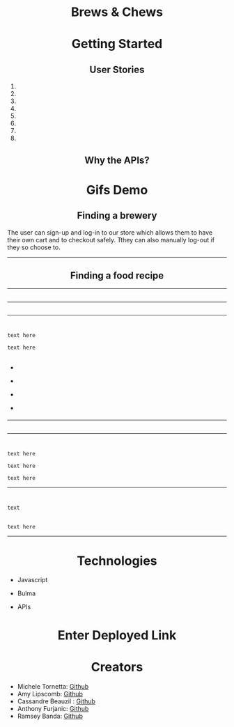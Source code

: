 <p align="center">
  <!-- <img src= -->
</p>


<h1 align="center"> Brews & Chews</h1>



<h1 align="center"> Getting Started</h1>




<h2 align="center"> User Stories</h2>



1. 
2. 
3. 
4. 
5. 
6. 
7. 
8. 





<h2 align="center"> Why the APIs?</h2>


<h2 align="center"> </h2>



<h1 align="center"> Gifs Demo</h1>



<h2 align="center">
 Finding a brewery </h2>

The user can sign-up and log-in to our store which allows them to have their own cart and to checkout safely. Tthey can also manually log-out if they so choose to. 

<p align="center">
  <!-- <img src="./images/userAuth.gif"> -->
</p>

___
<h2 align="center">
 Finding a food recipe </h2>



<p align="center">
  <!-- <img src="./images/Products.gif"> -->
</p>

___

<h2 align="center"> </h2>



<!-- <p align="center"><img src="./images/cart2.gif"> -->
</p>

_ _ _

<h2 align="center">
</h2>



<p align="center">
  <!-- <img src="./images/checkout.gif"> -->
</p>

_ _ _

<h1 align="center"></h1>



```
text here
```
```
text here
```


<h2 align="center"></h2>



+ 
- 
+  
-  

<h4 align="center"></h4>



<h4 align="center"></h4>



<h4 align="center"></h4>



<p align="center">
<!-- <img src="./images/cartModel.png"></p> -->

<h4 align="center"></h4>


___
<h2 align="center"></h2>


<p align="center">
<!-- <img src="./images/ExpressRoutes.png"></p> -->


<p align="center">
<!-- <img src="./images/controllers2.png"></p> -->

___
<h1 align="center"></h1>



```
text here
```



```
text here
```

```
text here
```




<p align="center">
<!-- <img src="./images/authRoutes.png"></p> -->


_ _ _

<h1 align="center"></h1>

<h2 align="center"></h2>


```
text
```



<h2 align="center"></h2>



 ```
 text here
 ```



_ _ _

<h1 align="center">Technologies</h1>

+ Javascript
- Bulma 
+ APIs

<h1 align="center">Enter Deployed Link</h1>



<h1 align="center">Creators</h1>

+  Michele Tornetta: [Github]( )
+  Amy Lipscomb: [Github](https://github.com/AmyLipscomb)
+  Cassandre Beauzil : [Github]( )
+  Anthony Furjanic: [Github](https://github.com/Anthony-Furjanic)
+  Ramsey Banda: [Github]( )

